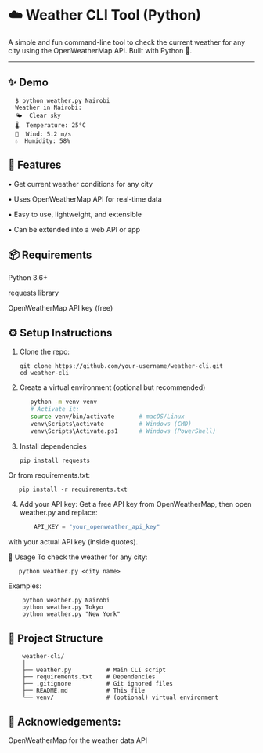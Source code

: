 # ☁️ Weather CLI Tool (Python)

A simple and fun command-line tool to check the current weather for any city using the OpenWeatherMap API. Built with Python 🐍.

---

## ✨ Demo

      $ python weather.py Nairobi
      Weather in Nairobi:
      🌤  Clear sky  
      🌡️  Temperature: 25°C  
      💨  Wind: 5.2 m/s  
      💧  Humidity: 58%
      
## 🔧 Features

•	Get current weather conditions for any city

• Uses OpenWeatherMap API for real-time data

• Easy to use, lightweight, and extensible

• Can be extended into a web API or app

## 📦 Requirements
Python 3.6+

requests library

OpenWeatherMap API key (free)

## ⚙️ Setup Instructions

1. Clone the repo:
   
       git clone https://github.com/your-username/weather-cli.git
       cd weather-cli
   
2. Create a virtual environment (optional but recommended)
   ```bash
      python -m venv venv
      # Activate it:
      source venv/bin/activate       # macOS/Linux
      venv\Scripts\activate          # Windows (CMD)
      venv\Scripts\Activate.ps1      # Windows (PowerShell)
   
3. Install dependencies
      ```bash
      pip install requests
   
 Or from requirements.txt:
 
       pip install -r requirements.txt
         
4. Add your API key:
Get a free API key from OpenWeatherMap, then open weather.py and replace:

    ```python
        API_KEY = "your_openweather_api_key"
with your actual API key (inside quotes).

🚀 Usage
To check the weather for any city:

       python weather.py <city name>
Examples:

        python weather.py Nairobi
        python weather.py Tokyo
        python weather.py "New York"

## 📁 Project Structure

    
        weather-cli/
        │
        ├── weather.py          # Main CLI script
        ├── requirements.txt    # Dependencies
        ├── .gitignore          # Git ignored files
        ├── README.md           # This file
        └── venv/               # (optional) virtual environment
        
## 🙌 Acknowledgements:

OpenWeatherMap for the weather data API

